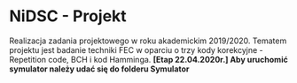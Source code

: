 # NiDSC - Projekt
Realizacja zadania projektowego w roku akademickim 2019/2020.
Tematem projektu jest badanie techniki FEC w oparciu o trzy kody korekcyjne - Repetition code, BCH i kod Hamminga.
**[Etap 22.04.2020r.] Aby uruchomić symulator należy udać się do folderu Symulator**
